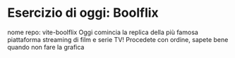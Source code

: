 # Esercizio di oggi: Boolflix
nome repo: vite-boolflix
Oggi comincia la replica della più famosa piattaforma streaming di film e serie TV!
Procedete con ordine, sapete bene quando non fare la grafica